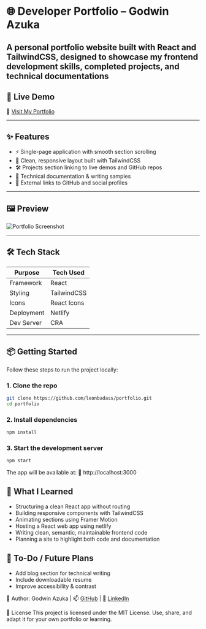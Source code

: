 # 🌐 Developer Portfolio – Godwin Azuka

A personal portfolio website built with **React** and **TailwindCSS**, designed to showcase my frontend development skills, completed projects, and technical documentations
---

## 🚀 Live Demo

🔗 [Visit My Portfolio](https://godwinazukaportfolio.netlify.app/)

---

## ✨ Features

- ⚡ Single-page application with smooth section scrolling
- 🧩 Clean, responsive layout built with TailwindCSS
- 🛠 Projects section linking to live demos and GitHub repos
- 📝 Technical documentation & writing samples
- 🔗 External links to GitHub and social profiles

---

## 🖼 Preview

![Portfolio Screenshot](./public/preview.png)

---

## 🛠 Tech Stack

| Purpose       | Tech Used     |
|---------------|---------------|
| Framework     | React         |
| Styling       | TailwindCSS   |
| Icons         | React Icons   |
| Deployment    | Netlify       |
| Dev Server    | CRA           |

---

## 📦 Getting Started

Follow these steps to run the project locally:

### 1. Clone the repo

```bash
git clone https://github.com/leonbadass/portfolio.git
cd portfolio
```
### 2. Install dependencies
```bash 
npm install
```

### 3. Start the development server
```bash
npm start
```

The app will be available at:
🔗 http://localhost:3000
## 🧠 What I Learned
- Structuring a clean React app without routing
- Building responsive components with TailwindCSS
- Animating sections using Framer Motion
- Hosting a  React web app using netlify
- Writing clean, semantic, maintainable frontend code
- Planning a site to highlight both code and documentation

## 📌 To-Do / Future Plans
- Add blog section for technical writing
- Include downloadable resume
- Improve accessibility & contrast


👤 Author:
Godwin Azuka |
📫 [GitHub](https://github.com/leonbadass)  |
💼 [LinkedIn](https://www.linkedin.com/in/godwin-azuka-b0176a179/)

📄 License
This project is licensed under the MIT License.
Use, share, and adapt it for your own portfolio or learning.

